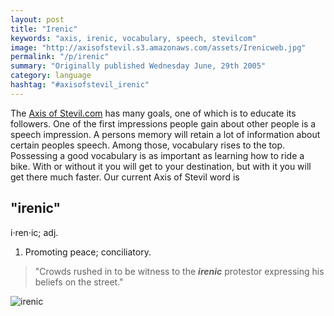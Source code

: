 ```yaml
---
layout: post
title: "Irenic"
keywords: "axis, irenic, vocabulary, speech, stevilcom"
image: "http://axisofstevil.s3.amazonaws.com/assets/Irenicweb.jpg"
permalink: "/p/irenic"
summary: "Originally published Wednesday June, 29th 2005"
category: language
hashtag: "#axisofstevil_irenic"
---
```


[id_1]: http://axisofstevil.s3.amazonaws.com/assets/Irenicweb.jpg "irenic"
The [Axis of Stevil.com](/ "Axis of Stevil.com") has many goals, one of which is to educate its followers. One of the first impressions people gain about other people is a speech impression. A persons memory will retain a lot of information about certain peoples speech. Among those, vocabulary rises to the top. Possessing a good vocabulary is as important as learning how to ride a bike. With or without it you will get to your destination, but with it you will get there much faster. Our current Axis of Stevil word is

## "irenic" ##

i·ren·ic; adj.

1. Promoting peace; conciliatory.
 
> "Crowds rushed in to be witness to the ***irenic*** protestor expressing his beliefs on the street."

![irenic][id_1]
